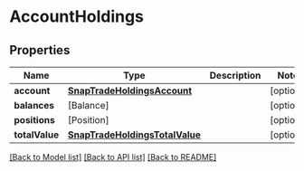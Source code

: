 # AccountHoldings

## Properties
Name | Type | Description | Notes
------------ | ------------- | ------------- | -------------
**account** | [**SnapTradeHoldingsAccount**](SnapTradeHoldingsAccount.md) |  | [optional] 
**balances** | [Balance] |  | [optional] 
**positions** | [Position] |  | [optional] 
**totalValue** | [**SnapTradeHoldingsTotalValue**](SnapTradeHoldingsTotalValue.md) |  | [optional] 

[[Back to Model list]](../README.md#models) [[Back to API list]](../README.md#api-endpoints) [[Back to README]](../README.md)


